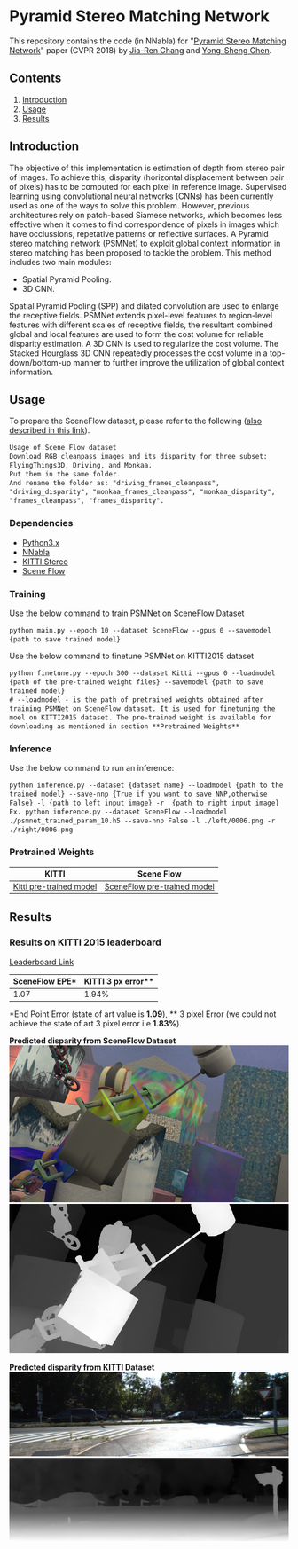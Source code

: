 # Pyramid Stereo Matching Network
This repository contains the code (in NNabla) for "[Pyramid Stereo Matching Network](https://arxiv.org/abs/1803.08669)" 
paper (CVPR 2018) by [Jia-Ren Chang](https://jiarenchang.github.io/) and [Yong-Sheng Chen](https://people.cs.nctu.edu.tw/~yschen/).

## Contents
1. [Introduction](#introduction)
2. [Usage](#usage)
3. [Results](#results)
## Introduction

The objective of this implementation is estimation of depth from stereo pair of images. To achieve this, disparity (horizontal displacement between pair of pixels) has to be computed for each pixel in reference image. Supervised learning using convolutional neural networks (CNNs) has been currently used as one of the ways to solve this problem. However, previous architectures rely on patch-based Siamese networks, which becomes less effective when it comes to find correspondence of pixels in images which have occlussions, repetative patterns or reflective surfaces. A Pyramid stereo matching network (PSMNet) to exploit global context information in stereo matching has been proposed to tackle the problem. This method includes two main modules:
* Spatial Pyramid Pooling. 
* 3D CNN. 

Spatial Pyramid Pooling (SPP) and dilated convolution are used to enlarge the receptive fields. PSMNet extends pixel-level features to region-level features with different scales of receptive fields, the resultant combined global and local features are used to form the cost volume for reliable disparity estimation. A 3D CNN is used to regularize the cost volume. The Stacked Hourglass 3D CNN repeatedly processes the cost volume in a top-down/bottom-up manner to further improve the utilization of global context information.

## Usage
To prepare the SceneFlow dataset, please refer to the following ([also described in this link](https://lmb.informatik.uni-freiburg.de/resources/datasets/SceneFlowDatasets.en.html)).
```
Usage of Scene Flow dataset
Download RGB cleanpass images and its disparity for three subset: FlyingThings3D, Driving, and Monkaa.
Put them in the same folder.
And rename the folder as: "driving_frames_cleanpass", "driving_disparity", "monkaa_frames_cleanpass", "monkaa_disparity", "frames_cleanpass", "frames_disparity".
```
### Dependencies

- [Python3.x](https://www.python.org/downloads/)
- [NNabla](https://nnabla.org/)
- [KITTI Stereo](http://www.cvlibs.net/datasets/kitti/eval_stereo.php)
- [Scene Flow](https://lmb.informatik.uni-freiburg.de/resources/datasets/SceneFlowDatasets.en.html)

### Training 
Use the below command to train PSMNet on SceneFlow Dataset
```
python main.py --epoch 10 --dataset SceneFlow --gpus 0 --savemodel {path to save trained model}
```
Use the below command to finetune PSMNet on KITTI2015 dataset
```
python finetune.py --epoch 300 --dataset Kitti --gpus 0 --loadmodel {path of the pre-trained weight files} --savemodel {path to save trained model}
# --loadmodel - is the path of pretrained weights obtained after training PSMNet on SceneFlow dataset. It is used for finetuning the moel on KITTI2015 dataset. The pre-trained weight is available for downloading as mentioned in section **Pretrained Weights**
```
### Inference
Use the below command to run an inference:
```
python inference.py --dataset {dataset name} --loadmodel {path to the trained model} --save-nnp {True if you want to save NNP,otherwise False} -l {path to left input image} -r  {path to right input image}
Ex. python inference.py --dataset SceneFlow --loadmodel ./psmnet_trained_param_10.h5 --save-nnp False -l ./left/0006.png -r ./right/0006.png 
```
### Pretrained Weights
| KITTI |  Scene Flow |
|---|---|
|[Kitti pre-trained model](https://nnabla.org/pretrained-models/nnabla-examples/stereo-depth/psmnet_trained_kitti.h5)|[SceneFlow pre-trained model](https://nnabla.org/pretrained-models/nnabla-examples/stereo-depth/psmnet_trained_sceneflow.h5)|

## Results
### Results on KITTI 2015 leaderboard
[Leaderboard Link](http://www.cvlibs.net/datasets/kitti/eval_scene_flow.php?benchmark=stereo)

| SceneFlow EPE* | KITTI 3 px error** |
|---|---|
| 1.07 | 1.94% |

*End Point Error (state of art value is **1.09**), ** 3 pixel Error (we could not achieve the state of art 3 pixel error i.e **1.83%**).

**Predicted disparity from SceneFlow Dataset**
![alt text](results/0006.png "Original Image from SceneFlow Dataset")
![alt text](results/depth_sceneflow.png "Image output from the model")

**Predicted disparity from KITTI Dataset**
![alt text](results/000000_10.png "Original Image from KITTI Dataset")
![alt text](results/depth_kitti.png "Image output from the model")

